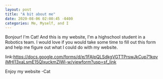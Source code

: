 ```yaml
---
layout: post
title: "A bit about me"
date: 2020-08-06 02:00:45 -0400
categories: Me, Myself, and I
---
```

Bonjour!
I'm Cat! And this is my website, I'm a highschool student in a Robotics team. 
I would love if you would take some time to fill out this form and help me figure out what I could do with my website.

link:https://docs.google.com/forms/d/e/1FAIpQLSdkgVGTTPrswJkCup71kqviMHI13xaLsmE15QlxuckmZlWl-w/viewform?usp=sf_link

Enjoy my website
-Cat